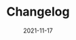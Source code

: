 ---
layout: page
title:  "Changelog"
published: true
draft: true
date:               2021-11-17
last_modified_at:   
order: 9999999
---